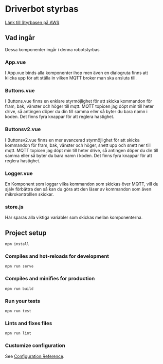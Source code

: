 # Driverbot styrbas
[Länk till Styrbasen på AWS](http://robodriver.s3.amazonaws.com/index.html)

## Vad ingår
Dessa komponenter ingår i denna robotstyrbas

### App.vue
I App.vue binds alla komponenter ihop men även en dialogruta finns att klicka upp för att ställa in vilken MQTT broker man ska ansluta till.

### Buttons.vue
I Buttons.vue finns en enklare styrmöjlighet för att skicka kommandon för fram, bak, vänster och höger till mqtt.
MQTT topicen jag döpt min till heter drive, så antingen döper du din till samma eller så byter du bara namn i koden.
Det finns fyra knappar för att reglera hastighet.
### Buttonsv2.vue
I Buttonsv2.vue finns en mer avancerad styrmöjlighet för att skicka kommandon för fram, bak, vänster och höger, snett upp  och snett ner till mqtt.
MQTT topicen jag döpt min till heter drive, så antingen döper du din till samma eller så byter du bara namn i koden.
Det finns fyra knappar för att reglera hastighet.

### Logger.vue
En Komponent som loggar vilka kommandon som skickas över MQTT, vill du själv förbättra den så kan du göra att den läser av kommandon som även mikrokontrolllen skickar.

### store.js
Här sparas alla viktiga variabler som skickas mellan komponenterna.

## Project setup
```
npm install
```

### Compiles and hot-reloads for development
```
npm run serve
```

### Compiles and minifies for production
```
npm run build
```

### Run your tests
```
npm run test
```

### Lints and fixes files
```
npm run lint
```

### Customize configuration
See [Configuration Reference](https://cli.vuejs.org/config/).
